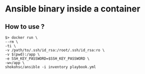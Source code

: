 # Ansible binary inside a container

## How to use ?

    $> docker run \
    --rm \
    -ti \
    -v /path/to/.ssh/id_rsa:/root/.ssh/id_rsa:ro \
    -v $(pwd):/app \
    -e SSH_KEY_PASSWORD=$SSH_KEY_PASSWORD \
    -w=/app \
    shokohsc/ansible -i inventory playbook.yml

